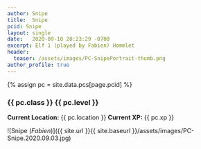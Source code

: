 ```yaml
---
author: Snipe
title:  Snipe
pcid: Snipe
layout: single
date:   2020-09-10 20:23:29 -0700
excerpt: Elf 1 (played by Fabien) Hommlet
header:
  teaser: /assets/images/PC-SnipePortrait-thumb.png
author_profile: true
---
```


{% assign pc = site.data.pcs[page.pcid] %}

### {{ pc.class }} {{ pc.level }}
**Current Location:** {{ pc.location }}
**Current XP:** {{ pc.xp }}

![Snipe (_Fabien_)]({{ site.url }}{{ site.baseurl }}/assets/images/PC-Snipe.2020.09.03.jpg)

